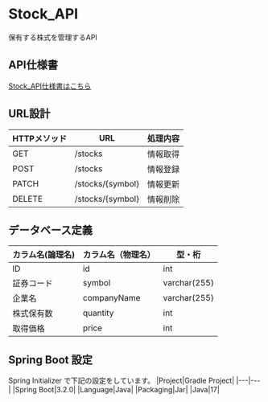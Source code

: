 # Stock_API

保有する株式を管理するAPI

## API仕様書
[Stock_API仕様書はこちら](https://kiki0911.github.io/Stock_API/)

## URL設計
|HTTPメソッド|URL|処理内容|
|---|---|---|
|GET|/stocks|情報取得|
|POST|/stocks|情報登録|
|PATCH|/stocks/{symbol}|情報更新|
|DELETE|/stocks/{symbol}|情報削除|

## データベース定義
|カラム名(論理名)|カラム名（物理名）|型・桁|
|---|---|---|
|ID|id|int|
|証券コード|symbol|varchar(255)|
|企業名|companyName|varchar(255)|
|株式保有数|quantity|int|
|取得価格|price|int|

## Spring Boot 設定

Spring Initializer で下記の設定をしています。
|Project|Gradle Project|
|---|---|
|Spring Boot|3.2.0|
|Language|Java|
|Packaging|Jar|
|Java|17|
